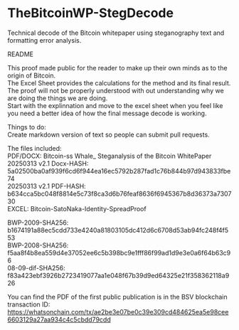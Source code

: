 # TheBitcoinWP-StegDecode
Technical decode of the Bitcoin whitepaper using steganography text and formatting error analysis.

README

This proof made public for the reader to make up their own minds as to the origin of Bitcoin.  
The Excel Sheet provides the calculations for the method and its final result.  
The proof will not be properly understood with out understanding why we are doing the things we are doing.  
Start with the explinnation and move to the excel sheet when you feel like you need a better idea of how the final message decode is working.  

Things to do:  
Create markdown version of text so people can submit pull requests.

The files included:  
  PDF/DOCX: Bitcoin-ss Whale_ Steganalysis of the Bitcoin WhitePaper  
    20250313 v2.1 Docx-HASH: 5a02500ba0af939f6cd6f944ea16ec5792b287fad1c76b844b97d943833fbe74  
    20250313 v2.1 PDF-HASH:  b634cca5bc048f8814e5c73f8ca3d6b76feaf8636f6945367b8d36373a730730  
  EXCEL: Bitcoin-SatoNaka-Identity-SpreadProof  
  
BWP-2009-SHA256: b1674191a88ec5cdd733e4240a81803105dc412d6c6708d53ab94fc248f4f553  
BWP-2008-SHA256: f5aa8f4b8ea559d4e37052ee6c5b398bc9e1fff86f99ad1d9e3e0a6f64b63c96  
08-09-dif-SHA256: f83a423ebf3926b2723419077aa1e048f67b39d9ed64325e21f358362118a926  

You can find the PDF of the first public publication is in the BSV blockchain transaction ID:  
https://whatsonchain.com/tx/ae2be3e07be0c39e309cd484625ea5e98cee6603129a27aa934c4c5cbdd79cdd



